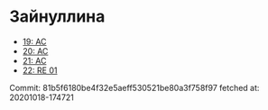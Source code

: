 # Зайнуллина
- [19: AC](19.md)
- [20: AC](20.md)
- [21: AC](21.md)
- [22: RE 01](22.md)

Commit: 81b5f6180be4f32e5aeff530521be80a3f758f97
 fetched at: 20201018-174721
